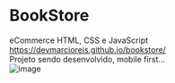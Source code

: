 # BookStore
eCommerce HTML, CSS e JavaScript<br>
https://devmarcioreis.github.io/bookstore/ <br>
Projeto sendo desenvolvido, mobile first...<br>
![image](https://user-images.githubusercontent.com/107413382/203566189-00daadb5-2a09-4ba6-b4fd-bf35cd73060b.png)
